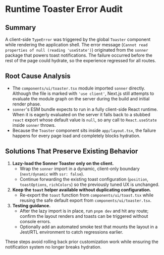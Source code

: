 # Runtime Toaster Error Audit

## Summary
A client-side `TypeError` was triggered by the global `Toaster` component while rendering the application shell. The error message (`Cannot read properties of null (reading 'useState')`) originated from the `sonner` package that powers toast notifications. The failure occurred before the rest of the page could hydrate, so the experience regressed for all routes.

## Root Cause Analysis
- The `components/ui/toaster.tsx` module imported `sonner` directly. Although the file is marked with `'use client'`, Next.js still attempts to evaluate the module graph on the server during the build and initial render phase.
- `sonner`'s ESM bundle expects to run in a fully client-side React runtime. When it is eagerly evaluated on the server it falls back to a stubbed `react` export whose default value is `null`, so any call to `React.useState` inside `sonner` throws.
- Because the `Toaster` component sits inside `app/layout.tsx`, the failure happens for every page load and completely blocks hydration.

## Solutions That Preserve Existing Behavior
1. **Lazy-load the Sonner Toaster only on the client.**
   - Wrap the `sonner` import in a dynamic, client-only boundary (`next/dynamic` with `ssr: false`).
   - Continue forwarding the existing toast configuration (`position`, `toastOptions`, `richColors`) so the previously tuned UX is unchanged.
2. **Keep the `toast` helper available without duplicating configuration.**
   - Re-export the `toast` function from `components/ui/toast.tsx` while reusing the safe default export from `components/ui/toaster.tsx`.
3. **Testing guidance.**
   - After the lazy import is in place, run `pnpm dev` and hit any route; confirm the layout renders and toasts can be triggered without console errors.
   - Optionally add an automated smoke test that mounts the layout in a Jest/RTL environment to catch regressions earlier.

These steps avoid rolling back prior customization work while ensuring the notification system no longer breaks hydration.
